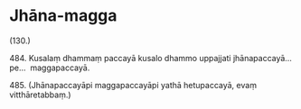 

# Jhāna-magga






(130.)

484\. Kusalaṃ dhammaṃ paccayā kusalo dhammo uppajjati jhānapaccayā…pe…  maggapaccayā.

485\. (Jhānapaccayāpi maggapaccayāpi yathā hetupaccayā, evaṃ vitthāretabbaṃ.)



